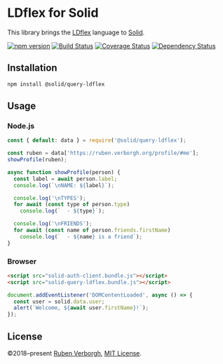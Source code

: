 # LDflex for Solid
This library brings the [LDflex](https://github.com/RubenVerborgh/LDflex) language
to [Solid](https://solid.mit.edu/).

[![npm version](https://img.shields.io/npm/v/@solid/query-ldflex.svg)](https://www.npmjs.com/package/@solid/query-ldflex)
[![Build Status](https://travis-ci.org/solid/query-ldflex.svg?branch=master)](https://travis-ci.org/solid/query-ldflex)
[![Coverage Status](https://coveralls.io/repos/github/solid/query-ldflex/badge.svg?branch=master)](https://coveralls.io/github/solid/query-ldflex?branch=master)
[![Dependency Status](https://david-dm.org/solid/query-ldflex.svg)](https://david-dm.org/solid/query-ldflex)

## Installation
```bash
npm install @solid/query-ldflex
```

## Usage
### Node.js
```javascript
const { default: data } = require('@solid/query-ldflex');

const ruben = data['https://ruben.verborgh.org/profile/#me'];
showProfile(ruben);

async function showProfile(person) {
  const label = await person.label;
  console.log(`\nNAME: ${label}`);

  console.log('\nTYPES');
  for await (const type of person.type)
    console.log(`  - ${type}`);

  console.log('\nFRIENDS');
  for await (const name of person.friends.firstName)
    console.log(`  - ${name} is a friend`);
}

```

### Browser
```html
<script src="solid-auth-client.bundle.js"></script>
<script src="solid-query-ldflex.bundle.js"></script>
```

```javascript
document.addEventListener('DOMContentLoaded', async () => {
  const user = solid.data.user;
  alert(`Welcome, ${await user.firstName}!`);
});

```

## License
©2018–present [Ruben Verborgh](https://ruben.verborgh.org/),
[MIT License](https://github.com/solid/query-ldflex/blob/master/LICENSE.md).
